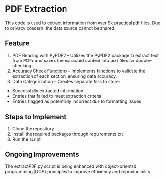 # PDF Extraction

This code is used to extract information from over 9k practical pdf files. Due to privacy concern, the data source cannot be shared.

## Feature
1. PDF Reading with PyPDF2 – Utilizes the PyPDF2 package to extract text from PDFs and saves the extracted content into text files for double-checking.
2. Accuracy Check Functions – Implements functions to validate the extraction of each section, ensuring data accuracy.
3. Data Categorization – Creates separate files to store:
  - Successfully extracted information
  - Entries that failed to meet extraction criteria
  - Entries flagged as potentially incorrect due to formatting issues

## Steps to Implement
1. Clone the repository
2. install the required packages through requirements.txt
3. Run the script

## Ongoing Improvements

The extractPDF.py script is being enhanced with object-oriented programming (OOP) principles to improve efficiency and reproducibility.
